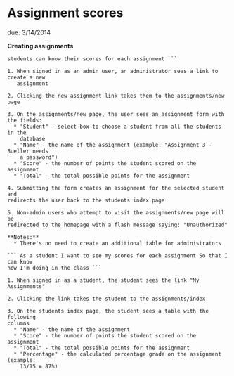 # Assignment scores

due: 3/14/2014

**Creating assignments**

``` As an administrator I want to give assignment grades to students so that
students can know their scores for each assignment ```

1. When signed in as an admin user, an administrator sees a link to create a new
   assignment

2. Clicking the new assignment link takes them to the assignments/new page

3. On the assignments/new page, the user sees an assignment form with the fields:
  * "Student" - select box to choose a student from all the students in the
    database
  * "Name" - the name of the assignment (example: "Assignment 3 - Bueller needs
    a password")
  * "Score" - the number of points the student scored on the assignment
  * "Total" - the total possible points for the assignment

4. Submitting the form creates an assignment for the selected student and
redirects the user back to the students index page

5. Non-admin users who attempt to visit the assignments/new page will be
redirected to the homepage with a flash message saying: "Unauthorized"

**Notes:**
  * There's no need to create an additional table for administrators

``` As a student I want to see my scores for each assignment So that I can know
how I'm doing in the class ```

1. When signed in as a student, the student sees the link "My Assignments"

2. Clicking the link takes the student to the assignments/index

3. On the students index page, the student sees a table with the following
columns
  * "Name" - the name of the assignment
  * "Score" - the number of points the student scored on the assignment
  * "Total" - the total possible points for the assignment
  * "Percentage" - the calculated percentage grade on the assignment (example:
    13/15 = 87%)

